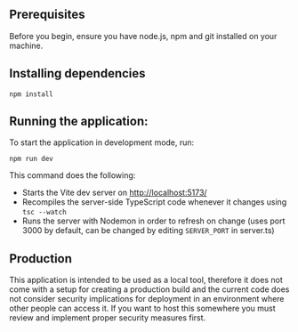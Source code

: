 ## Prerequisites

Before you begin, ensure you have node.js, npm and git installed on your machine.

## Installing dependencies

```
npm install
```

## Running the application:

To start the application in development mode, run:

```
npm run dev
```

This command does the following:

- Starts the Vite dev server on [http://localhost:5173/](http://localhost:5173/)
- Recompiles the server-side TypeScript code whenever it changes using `tsc --watch`
- Runs the server with Nodemon in order to refresh on change (uses port 3000 by default, can be changed by editing
  `SERVER_PORT` in server.ts)

## Production

This application is intended to be used as a local tool, therefore it does not come with a setup for creating a
production build and the current code does not consider security implications for deployment in an environment where
other people can access it. If you want to host this somewhere you must review and implement proper security measures
first.
